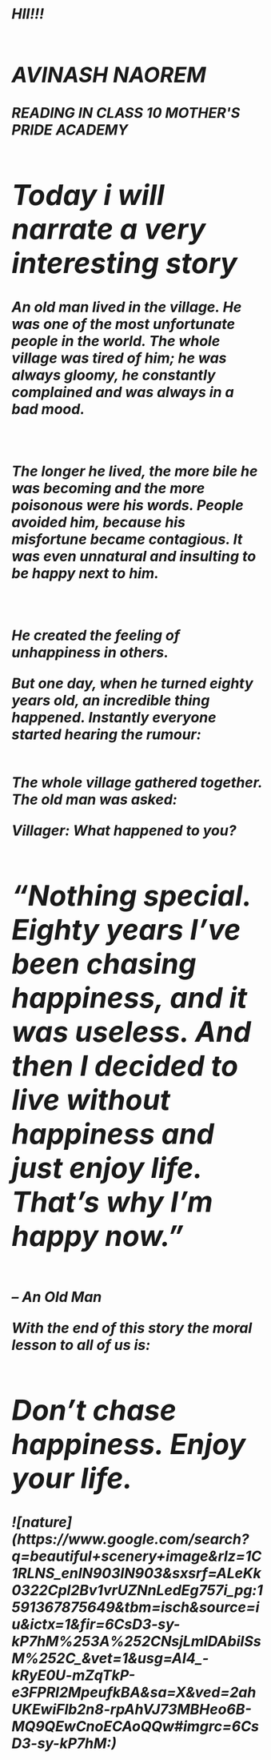 <html>
<body>

<I><h1>HII!!!<H1>

<I><H2>AVINASH NAOREM</H2>

READING IN CLASS 10
MOTHER'S PRIDE ACADEMY
<I><h1>Today i will narrate a very interesting story</h1></I>

<P>An old man lived in the village. He was one of the most unfortunate people in the world. The whole village was tired of him; he was always gloomy, he constantly complained and was always in a bad mood.</P><br>


<p>The longer he lived, the more bile he was becoming and the more poisonous were his words. People avoided him, because his misfortune became contagious. It was even unnatural and insulting to be happy next to him.
</p><br>

<p>He created the feeling of unhappiness in others.

But one day, when he turned eighty years old, an incredible thing happened. Instantly everyone started hearing the rumour:</p><br>The whole village gathered together. <br>The old man was asked:<br>

Villager: What happened to you?<br>

 

<H1>“Nothing special. Eighty years I’ve been chasing happiness, and it was useless. And then I decided to live without happiness and just enjoy life. That’s why I’m happy now.” </h1><br>– An Old Man


With the end of this story the moral lesson to all of us is: </I>
<h1>Don’t chase happiness. Enjoy your life.</h1>
![nature](https://www.google.com/search?q=beautiful+scenery+image&rlz=1C1RLNS_enIN903IN903&sxsrf=ALeKk0322Cpl2Bv1vrUZNnLedEg757i_pg:1591367875649&tbm=isch&source=iu&ictx=1&fir=6CsD3-sy-kP7hM%253A%252CNsjLmIDAbiISsM%252C_&vet=1&usg=AI4_-kRyE0U-mZqTkP-e3FPRl2MpeufkBA&sa=X&ved=2ahUKEwiFlb2n8-rpAhVJ73MBHeo6B-MQ9QEwCnoECAoQQw#imgrc=6CsD3-sy-kP7hM:)
